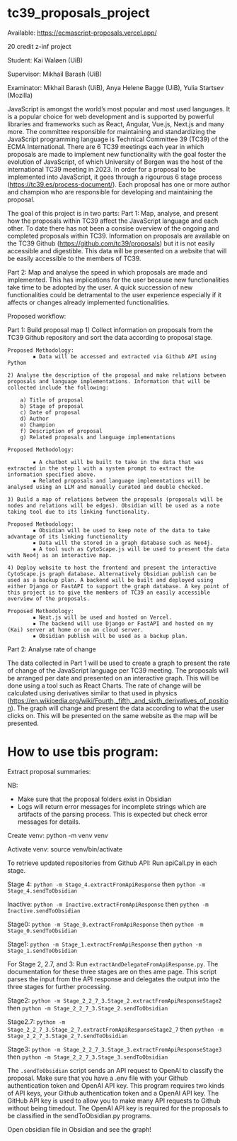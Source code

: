 # tc39_proposals_project

Available: https://ecmascript-proposals.vercel.app/

20 credit z-inf project

Student: Kai Waløen (UiB)

Supervisor: Mikhail Barash (UiB)

Examinator: Mikhail Barash (UiB), Anya Helene Bagge (UiB), Yulia Startsev (Mozilla)

JavaScript is amongst the world’s most popular and most used languages. It is a popular choice for web development and is supported by powerful libraries and frameworks such as React, Angular, Vue.js, Next.js and many more. The committee responsible for maintaining and standardizing the JavaScript programming language is Technical Committee 39 (TC39) of the ECMA International. There are 6 TC39 meetings each year in which proposals are made to implement new functionality with the goal foster the evolution of JavaScript, of which University of Bergen was the host of the international TC39 meeting in 2023. In order for a proposal to be implemented into JavaScript, it goes through a rigourous 6 stage process (https://tc39.es/process-document/). Each proposal has one or more author and champion who are responsible for developing and maintaining the proposal.

The goal of this project is in two parts:
Part 1: Map, analyse, and present how the proposals within TC39 affect the JavaScript language and each other. To date there has not been a consise overview of the ongoing and completed proposals within TC39. Information on proposals are available on the TC39 Github (https://github.com/tc39/proposals) but it is not easily accessible and digestible. This data will be presented on a website that will be easily accessible to the members of TC39. 

Part 2: Map and analyse the speed in which proposals are made and implemented. This has implications for the user because new functionalities take time to be adopted by the user. A quick succession of new functionalities could be detramental to the user experience especially if it affects or changes already implemented functionalities.

Proposed workflow:

Part 1: Build proposal map
    1) Collect information on proposals from the TC39 Github repository and sort the data according to proposal stage.

	Proposed Methodology: 
            ▪ Data will be accessed and extracted via Github API using Python

    2) Analyse the description of the proposal and make relations between proposals and language implementations. Information that will be collected include the following:

        a) Title of proposal
        b) Stage of proposal
        c) Date of proposal
        d) Author
        e) Champion
        f) Description of proposal
        g) Related proposals and language implementations

	Proposed Methodology:

            ▪ A chatbot will be built to take in the data that was extracted in the step 1 with a system prompt to extract the information specified above. 
            ▪ Related proposals and language implementations will be analysed using an LLM and manually curated and double checked. 
              
    3) Build a map of relations between the proposals (proposals will be nodes and relations will be edges). Obsidian will be used as a note taking tool due to its linking functionality. 

	Proposed Methodology:
            ▪ Obsidian will be used to keep note of the data to take advantage of its linking functionality
            ▪ Data will the stored in a graph database such as Neo4j.
            ▪ A tool such as CytoScape.js will be used to present the data with Neo4j as an interactive map.

    4) Deploy website to host the frontend and present the interactive CytoScape.js graph database. Alternatively Obsidian publish can be used as a backup plan. A backend will be built and deployed using either Django or FastAPI to support the graph database. A key point of this project is to give the members of TC39 an easily accessible overview of the proposals.

	Proposed Methodology:
            ▪ Next.js will be used and hosted on Vercel.
            ▪ The backend will use Django or FastAPI and hosted on my (Kai) server at home or on an cloud server.
            ▪ Obsidian publish will be used as a backup plan.


Part 2: Analyse rate of change 

The data collected in Part 1 will be used to create a graph to present the rate of change of the JavaScript language per TC39 meeting. The proposals will be arranged per date and presented on an interactive graph. This will be done using a tool such as React Charts. The rate of change will be calculated using derivatives similar to that used in physics (https://en.wikipedia.org/wiki/Fourth,_fifth,_and_sixth_derivatives_of_position). The graph will change and present the data according to what the user clicks on. This will be presented on the same website as the map will be presented.


# How to use tbis program:

Extract proposal summaries:

NB:
- Make sure that the proposal folders exist in Obsidian
- Logs will return error messages for incomplete strings which are artifacts of the parsing process. This is expected but check error messages for details.

Create venv:
python -m venv venv

Activate venv:
source venv/bin/activate 

To retrieve updated repositories from Github API:
Run apiCall.py in each stage.

Stage 4:
`python -m Stage_4.extractFromApiResponse` then `python -m Stage_4.sendToObsidian`

Inactive:
`python -m Inactive.extractFromApiResponse` then `python -m Inactive.sendToObsidian`

Stage0:
`python -m Stage_0.extractFromApiResponse` then `python -m Stage_0.sendToObsidian`

Stage1:
`python -m Stage_1.extractFromApiResponse` then `python -m Stage_1.sendToObsidian`

For Stage 2, 2.7, and 3:
Run `extractAndDelegateFromApiResponse.py`. The documentation for these three stages are on thes ame page. 
This script parses the input from the API response and delegates the output into the three stages for further processing.

Stage2:
`python -m Stage_2_2_7_3.Stage_2.extractFromApiResponseStage2` then `python -m Stage_2_2_7_3.Stage_2.sendToObsidian`

Stage2.7:
`python -m Stage_2_2_7_3.Stage_2_7.extractFromApiResponseStage2_7` then `python -m Stage_2_2_7_3.Stage_2_7.sendToObsidian`

Stage3:
`python -m Stage_2_2_7_3.Stage_3.extractFromApiResponseStage3` then `python -m Stage_2_2_7_3.Stage_3.sendToObsidian`

The `.sendToObsidian` script sends an API request to OpenAI to classify the proposal. Make sure that you have a .env file with your Github authentication token and OpenAI API key.
This program requires two kinds of API keys, your Github authentication token and a OpenAI API key. The GitHub API key is used to allow you to make many API requests to Github without being timedout. The OpenAI API key is required for the proposals to be classified in the sendToObsidian.py programs.

Open obsidian file in Obsidian and see the graph!

